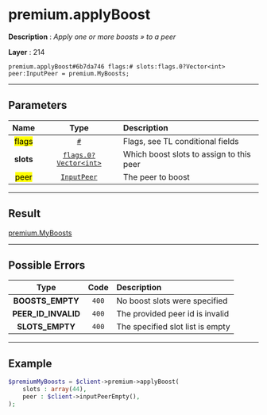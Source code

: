 # premium.applyBoost

**Description** : *Apply one or more boosts &raquo; to a peer*

**Layer** : 214

```tl
premium.applyBoost#6b7da746 flags:# slots:flags.0?Vector<int> peer:InputPeer = premium.MyBoosts;
```

---

## Parameters

| Name | Type | Description |
| :---: | :---: | :--- |
| <mark>flags</mark> | [`#`](type/#) | Flags, see TL conditional fields |
| **slots** | [`flags.0?Vector<int>`](type/int) | Which boost slots to assign to this peer |
| <mark>peer</mark> | [`InputPeer`](type/InputPeer) | The peer to boost |

---

## Result

[premium.MyBoosts](type/premium.MyBoosts)

---

## Possible Errors

| Type | Code | Description |
| :---: | :---: | :--- |
| **BOOSTS_EMPTY** | `400` | No boost slots were specified |
| **PEER_ID_INVALID** | `400` | The provided peer id is invalid |
| **SLOTS_EMPTY** | `400` | The specified slot list is empty |

---

## Example

```php
$premiumMyBoosts = $client->premium->applyBoost(
	slots : array(44),
	peer : $client->inputPeerEmpty(),
);
```